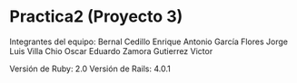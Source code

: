 # Practica2 (Proyecto 3)

Integrantes del equipo:
  Bernal Cedillo Enrique Antonio
  García Flores Jorge Luis
  Villa Chio Oscar Eduardo
  Zamora Gutierrez Victor

Versión de Ruby:  2.0
Versión de Rails: 4.0.1 
